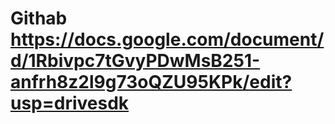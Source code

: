 # Githab https://docs.google.com/document/d/1Rbivpc7tGvyPDwMsB251-anfrh8z2l9g73oQZU95KPk/edit?usp=drivesdk
